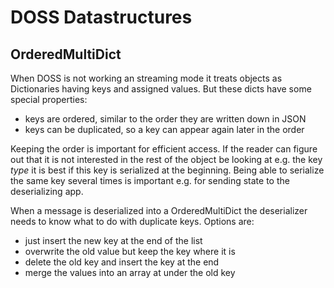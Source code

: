# DOSS Datastructures

## OrderedMultiDict
When DOSS is not working an streaming mode it treats objects as Dictionaries having keys and assigned values.
But these dicts have some special properties:
- keys are ordered, similar to the order they are written down in JSON
- keys can be duplicated, so a key can appear again later in the order

Keeping the order is important for efficient access. If the reader can figure out that it is not interested in the rest of the object be looking at e.g. the key *type* it is best if this key is serialized at the beginning.
Being able to serialize the same key several times is important e.g. for sending state to the deserializing app.

When a message is deserialized into a OrderedMultiDict the deserializer needs to know what to do with duplicate keys. Options are:
- just insert the new key at the end of the list
- overwrite the old value but keep the key where it is
- delete the old key and insert the key at the end
- merge the values into an array at under the old key

